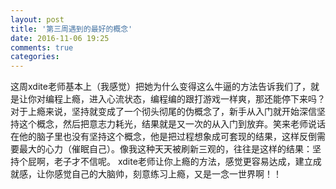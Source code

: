 ```yaml
---
layout: post
title: '第三周遇到的最好的概念'
date: 2016-11-06 19:25
comments: true
categories: 
---
```

这周xdite老师基本上（我感觉）把她为什么变得这么牛逼的方法告诉我们了，就是让你对编程上瘾，进入心流状态，编程编的跟打游戏一样爽，那还能停下来吗？对于上瘾来说，坚持就变成了一个彻头彻尾的伪概念了，新手从入门就开始深信坚持这个概念，然后把意志力耗光，结果就是又一次的从入门到放弃。笑来老师说话在他的脑子里也没有坚持这个概念，他是把过程想象成可套现的结果，这样反倒需要最大的心力（催眠自己）。像我这种天天被刷新三观的，往往是这样的结果：坚持个屁啊，老子才不信呢。
xdite老师让你上瘾的方法，感觉更容易达成，建立成就感，让你感觉自己的大脑帅，刻意练习上瘾，又是一念一世界啊！！